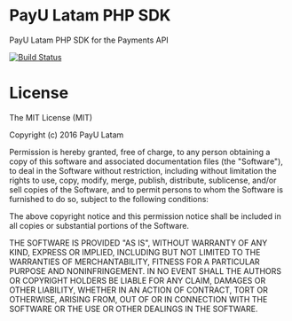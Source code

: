 # PayU Latam PHP SDK

PayU Latam PHP SDK for the Payments API

[![Build Status](https://travis-ci.org/developers-payu-latam/payu-latam-php-payments-sdk.svg?branch=master)](https://travis-ci.org/developers-payu-latam/payu-latam-php-payments-sdk)


# License

The MIT License (MIT)

Copyright (c) 2016 PayU Latam

Permission is hereby granted, free of charge, to any person obtaining a copy
of this software and associated documentation files (the "Software"), to deal
in the Software without restriction, including without limitation the rights
to use, copy, modify, merge, publish, distribute, sublicense, and/or sell
copies of the Software, and to permit persons to whom the Software is
furnished to do so, subject to the following conditions:

The above copyright notice and this permission notice shall be included in all
copies or substantial portions of the Software.

THE SOFTWARE IS PROVIDED "AS IS", WITHOUT WARRANTY OF ANY KIND, EXPRESS OR
IMPLIED, INCLUDING BUT NOT LIMITED TO THE WARRANTIES OF MERCHANTABILITY,
FITNESS FOR A PARTICULAR PURPOSE AND NONINFRINGEMENT. IN NO EVENT SHALL THE
AUTHORS OR COPYRIGHT HOLDERS BE LIABLE FOR ANY CLAIM, DAMAGES OR OTHER
LIABILITY, WHETHER IN AN ACTION OF CONTRACT, TORT OR OTHERWISE, ARISING FROM,
OUT OF OR IN CONNECTION WITH THE SOFTWARE OR THE USE OR OTHER DEALINGS IN THE
SOFTWARE.

